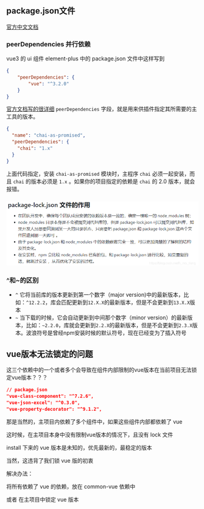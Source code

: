 ## package.json文件
[官方中文文档](http://javascript.ruanyifeng.com/nodejs/packagejson.html)

### peerDependencies 并行依赖
vue3 的 ui 组件 element-plus 中的 package.json 文件中这样写到
```json
{
    "peerDependencies": {
        "vue": "^3.2.0"
    }
}
```
[官方文档写的很详细](http://javascript.ruanyifeng.com/nodejs/packagejson.html)
`peerDependencies` 字段，就是用来供插件指定其所需要的主工具的版本。

```json
{
  "name": "chai-as-promised",
  "peerDependencies": {
    "chai": "1.x"
  }
}
```
上面代码指定，安装 `chai-as-promised` 模块时，主程序 `chai` 必须一起安装，而且 `chai` 的版本必须是 `1.x` 。如果你的项目指定的依赖是 `chai` 的 2.0 版本，就会报错。

### 
![](../../images/package-lock.png)

### ^和~的区别

- `^` 它将当前库的版本更新到第一个数字（major version)中的最新版本，比如：`^12.2.2`，库会匹配更新到`12.X.X`的最新版本，但是不会更新到`13.X.X`版本
- `~` 当下载的时候，它会自动更新到中间那个数字（minor version）的最新版本，比如：`~2.2.0`，库就会更新到`2.2.X`的最新版本，但是不会更新到`2.3.X`版本。波浪符号是曾经npm安装时候的默认符号，现在已经变为了插入符号


## vue版本无法锁定的问题
这三个依赖中的一个或者多个会导致在组件内部限制的vue版本在当前项目无法锁定vue版本？？？
```json
// package.json
"vue-class-component": "^7.2.6",
"vue-json-excel": "^0.3.0",
"vue-property-decorator": "^9.1.2",
```

那是当然的，主项目内依赖了多个组件中，如果这些组件内部都依赖了 vue 

这时候，在主项目本身中没有限制vue版本的情况下，且没有 lock 文件

install 下来的 vue 版本是未知的，优先最新的，最稳定的版本

当然，这违背了我们锁 vue 版的初衷

解决办法：

将所有依赖了 vue 的依赖，放在 common-vue 依赖中

或者 在主项目中锁定 vue 版本